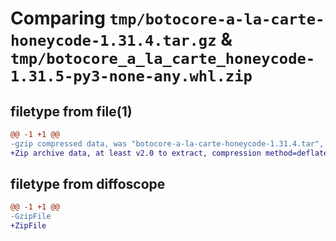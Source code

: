 # Comparing `tmp/botocore-a-la-carte-honeycode-1.31.4.tar.gz` & `tmp/botocore_a_la_carte_honeycode-1.31.5-py3-none-any.whl.zip`

## filetype from file(1)

```diff
@@ -1 +1 @@
-gzip compressed data, was "botocore-a-la-carte-honeycode-1.31.4.tar", last modified: Tue Jul 18 01:55:09 2023, max compression
+Zip archive data, at least v2.0 to extract, compression method=deflate
```

## filetype from diffoscope

```diff
@@ -1 +1 @@
-GzipFile
+ZipFile
```

